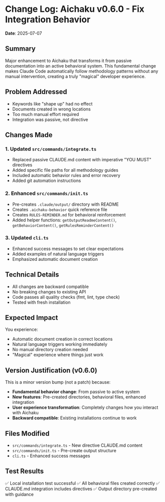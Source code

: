 # Change Log: Aichaku v0.6.0 - Fix Integration Behavior
**Date**: 2025-07-07

## Summary

Major enhancement to Aichaku that transforms it from passive documentation into an active behavioral system. This fundamental change makes Claude Code automatically follow methodology patterns without any manual intervention, creating a truly "magical" developer experience.

## Problem Addressed

- Keywords like "shape up" had no effect
- Documents created in wrong locations
- Too much manual effort required
- Integration was passive, not directive

## Changes Made

### 1. Updated `src/commands/integrate.ts`
- Replaced passive CLAUDE.md content with imperative "YOU MUST" directives
- Added specific file paths for all methodology guides
- Included automatic behavior rules and error recovery
- Added git automation instructions

### 2. Enhanced `src/commands/init.ts`
- Pre-creates `.claude/output/` directory with README
- Creates `.aichaku-behavior` quick reference file
- Creates `RULES-REMINDER.md` for behavioral reinforcement
- Added helper functions: `getOutputReadmeContent()`, `getBehaviorContent()`, `getRulesReminderContent()`

### 3. Updated `cli.ts`
- Enhanced success messages to set clear expectations
- Added examples of natural language triggers
- Emphasized automatic document creation

## Technical Details

- All changes are backward compatible
- No breaking changes to existing API
- Code passes all quality checks (fmt, lint, type check)
- Tested with fresh installation

## Expected Impact

You experience:
- Automatic document creation in correct locations
- Natural language triggers working immediately
- No manual directory creation needed
- "Magical" experience where things just work

## Version Justification (v0.6.0)

This is a minor version bump (not a patch) because:
- **Fundamental behavior change**: From passive to active system
- **New features**: Pre-created directories, behavioral files, enhanced integration
- **User experience transformation**: Completely changes how you interact with Aichaku
- **Backward compatible**: Existing installations continue to work

## Files Modified

- `src/commands/integrate.ts` - New directive CLAUDE.md content
- `src/commands/init.ts` - Pre-create output structure
- `cli.ts` - Enhanced success messages

## Test Results

✅ Local installation test successful
✅ All behavioral files created correctly
✅ CLAUDE.md integration includes directives
✅ Output directory pre-created with guidance